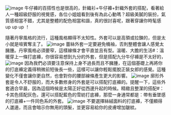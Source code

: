 ![image](https://user-images.githubusercontent.com/97593296/154007607-7de00da2-8a2d-4969-b352-e1a0be37a94d.png)
牛仔褲的百搭性也是很高的，針織衫+牛仔褲+針織外套的搭配，看著給人一種超級舒服的視覺感，各位小姐姐看到後有為此心動嗎？超級美膩的裝扮，氣質感相當不錯，尤其是整體的配色相當和諧，真的很討喜呢，跟著穿讓你時髦感up up up ！

隨著丹寧風格的流行，這種風格顯得不太知性。外套可以是高領或拉鍊的，但是太小就是喧賓奪主了。
![image](https://user-images.githubusercontent.com/97593296/154007637-d9186d9c-ba4a-4dd7-ba05-756ca8a86600.png)
蕾絲外套一定要避免桶袖，否則整體會讓人感覺太臃腫。丹寧風格必須要窄，這樣線條才會平直並且有型。溫暖、大膽的生活#：溫暖穿上一條打底褲，你很容易想到九分的外套，但是搭配九分牛仔褲是不太好的，
![image](https://user-images.githubusercontent.com/97593296/154007675-4f8ee42d-c378-451c-91a2-4ce45cd9da2b.png)
因為我們必須要注意保持上身不過長而且不臃腫，在這個基礎上再將你的打底褲定義得稍微前短後長一些，這樣可以讓你輕鬆擺脫正裝女郎的感覺。這種變化不僅會讓你更自然，也會對你的腰部線條產生更大的影響。
![image](https://user-images.githubusercontent.com/97593296/154007720-86b371af-4364-4b0e-9253-e119a6ea0a0d.png)
廓形外套是令人不舒服的，而大多數修身的外套是可以搭配打底褲的。提醒一下，這些外套適合早晨，因為這個時候是太陽正好從西邊升起的時候。精緻且整潔的搭配#：卡其色搭配灰色，還可以搭配藍色的雪紡打底褲，那麼一身通常都是：帶有垂墜感的打底褲+一件同色系的外套。
![image](https://user-images.githubusercontent.com/97593296/154007750-f2abf254-b9ff-4b46-92c9-3557fd4f4f82.png)
不要選擇絲絨面料的打底褲，不僅顯得人邋遢，而且會暗示你無用的頭髮，並更容易給你的皮膚增加皺紋。
